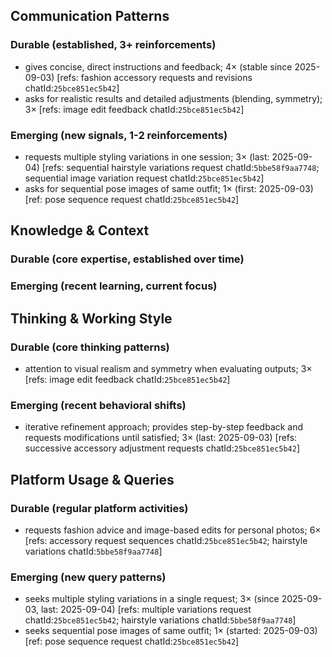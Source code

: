 ## Communication Patterns
### Durable (established, 3+ reinforcements)
- gives concise, direct instructions and feedback; 4× (stable since 2025-09-03) [refs: fashion accessory requests and revisions chatId:`25bce851ec5b42`]
- asks for realistic results and detailed adjustments (blending, symmetry); 3× [refs: image edit feedback chatId:`25bce851ec5b42`]

### Emerging (new signals, 1-2 reinforcements)
- requests multiple styling variations in one session; 3× (last: 2025-09-04) [refs: sequential hairstyle variations request chatId:`5bbe58f9aa7748`; sequential image variation request chatId:`25bce851ec5b42`]
- asks for sequential pose images of same outfit; 1× (first: 2025-09-03) [ref: pose sequence request chatId:`25bce851ec5b42`]

## Knowledge & Context
### Durable (core expertise, established over time)

### Emerging (recent learning, current focus)

## Thinking & Working Style
### Durable (core thinking patterns)
- attention to visual realism and symmetry when evaluating outputs; 3× [refs: image edit feedback chatId:`25bce851ec5b42`]

### Emerging (recent behavioral shifts)
- iterative refinement approach; provides step-by-step feedback and requests modifications until satisfied; 3× (last: 2025-09-03) [refs: successive accessory adjustment requests chatId:`25bce851ec5b42`]

## Platform Usage & Queries
### Durable (regular platform activities)
- requests fashion advice and image-based edits for personal photos; 6× [refs: accessory request sequences chatId:`25bce851ec5b42`; hairstyle variations chatId:`5bbe58f9aa7748`]

### Emerging (new query patterns)
- seeks multiple styling variations in a single request; 3× (since 2025-09-03, last: 2025-09-04) [refs: multiple variations request chatId:`25bce851ec5b42`; hairstyle variations chatId:`5bbe58f9aa7748`]
- seeks sequential pose images of same outfit; 1× (started: 2025-09-03) [ref: pose sequence request chatId:`25bce851ec5b42`]